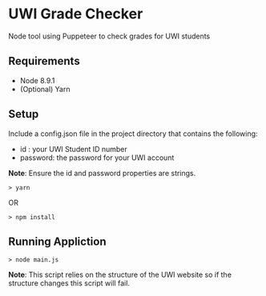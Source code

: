 # UWI Grade Checker
Node tool using Puppeteer to check grades for UWI students

## Requirements
- Node 8.9.1
- (Optional) Yarn

## Setup
Include a config.json file in the project directory that contains the following:
- id : your UWI Student ID number
- password: the password for your UWI account

<b>Note</b>: Ensure the id and password properties are strings.

```
> yarn
```

OR 

```
> npm install
```

## Running Appliction
```
> node main.js 
```

<b>Note</b>: This script relies on the structure of the UWI website so if the structure changes this script will fail.

